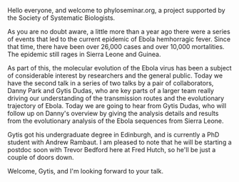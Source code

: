 Hello everyone, and welcome to phyloseminar.org, a project supported by the
Society of Systematic Biologists.

As you are no doubt aware, a little more than a year ago there were a series
of events that led to the current epidemic of Ebola hemhorragic fever. Since
that time, there have been over 26,000 cases and over 10,000 mortalities.
The epidemic still rages in Sierra Leone and Guinea.

As part of this, the molecular evolution of the Ebola virus has been a subject
of considerable interest by researchers and the general public.
Today we have the second talk in a series of two talks by a pair of
collaborators, Danny Park and Gytis Dudas, who are key parts of a larger team
really driving our understanding of the transmission routes and the
evolutionary trajectory of Ebola.
Today we are going to hear from Gytis Dudas, who will follow up on Danny's
overview by giving the analysis details and results from the evolutionary
analysis of the Ebola sequences from Sierra Leone.

Gytis got his undergraduate degree in Edinburgh, and is currently a PhD student
with Andrew Rambaut.
I am pleased to note that he will be starting a postdoc soon with Trevor
Bedford here at Fred Hutch, so he'll be just a couple of doors down.

Welcome, Gytis, and I'm looking forward to your talk.

